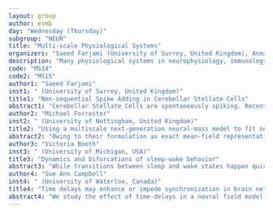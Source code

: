```yaml
---
layout: group
author: esmb
day: "Wednesday (Thursday)"
subgroup: "NEUR"
title: "Multi-scale Physiological Systems"
organizers: "Saeed Farjami (University of Surrey, United Kingdom), Anmar Khadra (McGill University, Canada)"
description: "Many physiological systems in neurophysiology, immunology and cell biology possess different time scale at the single cell and population levels. The interaction of such time scales allow these systems to exhibit interesting and complex dynamics that are essential for their function. The use of slow-fast analysis to study these muti-scale systems is essential for deciphering their underlying dynamics. In this minisymposium, speakers will present their work on how such approaches allowed us to determine the implications of the presence of different time-scales on functions in many physiological systems in health and disease."
code: "MS14"
code2: "MS15"
author1: "Saeed Farjami"
inst1: " (University of Surrey, United Kingdom)"
title1: "Non-sequential Spike Adding in Cerebellar Stellate Cells"
abstract1: "Cerebellar Stellate Cells are spontaneously spiking. Recently, our colleagues have recorded bursting activities in these cells by applying pharmacological agents known for blocking certain ion currents. Such activities are usually modelled in the form of systems with different time scales. When the slow variables are treated as parameters, the fast subsystem can provide good insights into the dynamics of the full model. Using slow-fast analysis, we explain the underlying mechanisms responsible for generating types of bursting emerging in the model. Also, a bifurcation analysis of the full model reveals the effect of different doses of the pharmacological agents on the system dynamics. Moreover, our investigations show that the number of spikes in an active phase of bursting changes when parameters of the system fluctuate. However, in contrast to former studies, adding new spikes does not happen sequentially. In this talk, we will discuss such phenomena and try to shed light on their underlying dynamics."
author2: "Michael Forrester"
inst2: " (University of Nottingham, United Kingdom)"
title2: "Using a multiscale next-generation neural-mass model to fit neuroimaging data"
abstract2: "Owing to their formulation as exact mean-field representations of neural oscillators, next-generation neural mass models are natural candidates to explore neurological phenomena related to local, and non-local, synchronisation in the brain, such as beta-rebound/beta-burst effects and large-scale functional connectivity. Here, we demonstrate applications of one such model over varying spatial scales and highlight its usefulness in exploring the importance of features of the underlying neuron model, such as gap-junction coupling and synaptic reversal potentials, in emergent large-scale population dynamics."
author3: "Victoria Booth"
inst3: " (University of Michigan, USA)"
title3: "Dynamics and bifurcations of sleep-wake behavior"
abstract3: "While transitions between sleep and wake states happen quickly, the timing of these transitions are modulated by the slower processes of the 24 h circadian rhythm and the homeostatic sleep drive, the irresistible urge for sleep after being awake.  We are developing and analyzing mathematical models of neuronal sleep-wake regulatory networks to understand how the interaction of fast and slow processes dictate the timing and durations of sleep and wake episodes. In this talk, I will discuss recent analyses of solutions of these models based on construction of circle maps that have allowed identification of the bifurcations underlying the transitions of sleep-wake behavior over human development and across species."
author4: "Sue Ann Campbell"
inst4: " (University of Waterloo, Canada)"
title4: "Time delays may enhance or impede synchronization in brain networks"
abstract4: "We study the effect of time-delays in a neural field model for a brain network. The model considered is a network of Wilson-Cowan nodes with inhibitory weights dynamically modified to represent homeostatic regulation. Without time delay, the system has been shown to exhibit rich dynamics including oscillations, mixed-mode oscillations, and chaos.  Synchronization of the nodes depends on the connectivity structure of the network. Using the Master Stability formalism, we show that time delays in the connections between the nodes 1) may stabilize brain dynamics by temporarily preventing the onset to oscillatory and pathologically synchronized dynamics, and 2) may enhance or diminish synchronization depending on the underlying eigenvalue spectrum of the connectivity matrix."
---
```

